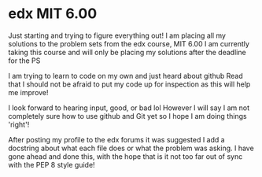 # edx MIT 6.00

Just starting and trying to figure everything out!
I am placing all my solutions to the problem sets from the edx course, MIT 6.00 
I am currently taking this course and will only be placing my solutions after the deadline for the PS

I am trying to learn to code on my own and just heard about github
Read that I should not be afraid to put my code up for inspection as this will help me improve!

I look forward to hearing input, good, or bad lol
However I will say I am not completely sure how to use github and Git yet so I hope I am doing things 'right'!


After posting my profile to the edx forums it was suggested I add a docstring about what each file does or 
what the problem was asking.
I have gone ahead and done this, with the hope that is it not too far out of sync with the PEP 8 style guide!
